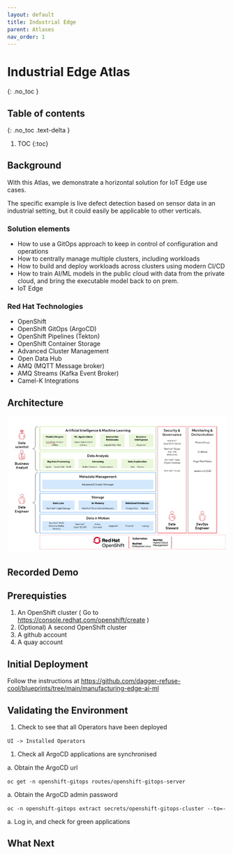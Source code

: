 ```yaml
---
layout: default
title: Industrial Edge
parent: Atlases
nav_order: 1
---
```


# Industrial Edge Atlas
{: .no_toc }

## Table of contents
{: .no_toc .text-delta }

1. TOC
{:toc}

## Background

With this Atlas, we demonstrate a horizontal solution for IoT Edge use cases.

The specific example is live defect detection based on sensor data in an
industrial setting, but it could easily be applicable to other verticals.

### Solution elements

- How to use a GitOps approach to keep in control of configuration and operations
- How to centrally manage multiple clusters, including workloads
- How to build and deploy workloads across clusters using modern CI/CD
- How to train AI/ML models in the public cloud with data from the private cloud, and bring the executable model back to on prem.
- IoT Edge

### Red Hat Technologies

- OpenShift
- OpenShift GitOps (ArgoCD)
- OpenShift Pipelines (Tekton)
- OpenShift Container Storage
- Advanced Cluster Management
- Open Data Hub
- AMQ (MQTT Message broker)
- AMQ Streams (Kafka Event Broker)
- Camel-K Integrations

## Architecture

![Industrial Edge Architecture](images/Architecture.png)

## Recorded Demo

## Prerequisties

1. An OpenShift cluster ( Go to https://console.redhat.com/openshift/create )
1. (Optional) A second OpenShift cluster
1. A github account
1. A quay account

## Initial Deployment

Follow the instructions at https://github.com/dagger-refuse-cool/blueprints/tree/main/manufacturing-edge-ai-ml

## Validating the Environment

1. Check to see that all Operators have been deployed

  `UI -> Installed Operators`

1. Check all ArgoCD applications are synchronised

  a. Obtain the ArgoCD url

  `oc get -n openshift-gitops routes/openshift-gitops-server`

  a. Obtain the ArgoCD admin password

  `oc -n openshift-gitops extract secrets/openshift-gitops-cluster --to=-`

  a. Log in, and check for green applications

## What Next
